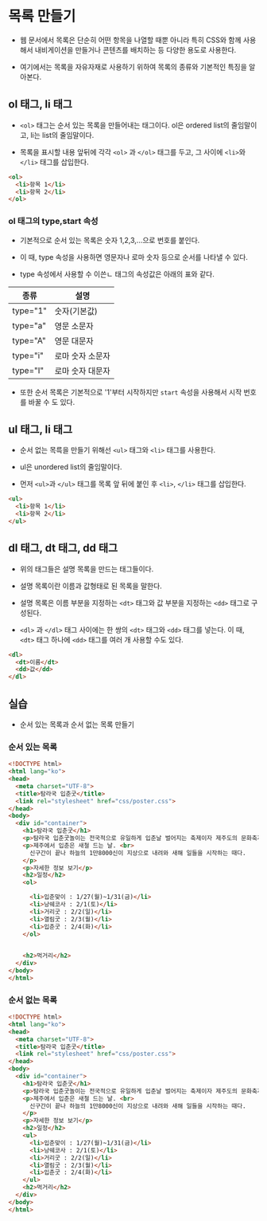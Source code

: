 # 목록 만들기

* 웹 문서에서 목록은 단순히 어떤 항목을 나열할 때뿐 아니라 특히 CSS와 함께 사용해서 내비게이션을 만들거나 콘텐츠를 배치하는 등 다양한 용도로 사용한다.

* 여기에서는 목록을 자유자재로 사용하기 위하여 목록의 종류와 기본적인 특징을 알아본다.

## ol 태그, li 태그

* ```<ol>``` 태그는 순서 있는 목록을 만들어내는 태그이다. ol은 ordered list의 줄임말이고, li는 list의 줄임말이다.

* 목록을 표시할 내용 앞뒤에 각각 ```<ol>``` 과 ```</ol>``` 태그를 두고, 그 사이에 ```<li>```와 ```</li>``` 태그를 삽입한다.

```html
<ol>
  <li>항목 1</li>
  <li>항목 2</li>
</ol>
```

### ol 태그의 type,start 속성

* 기본적으로 순서 있는 목록은 숫자 1,2,3,...으로 번호를 붙인다.

* 이 때, type 속성을 사용하면 영문자나 로마 숫자 등으로 순서를 나타낼 수 있다. 

* type 속성에서 사용할 수 이쓴ㄴ 태그의 속성값은 아래의 표와 같다.

| 종류 | 설명 |
| ---- | ---- |
| type="1" | 숫자(기본값) |
| type="a" | 영문 소문자 |
| type="A" | 영문 대문자 |
| type="i" | 로마 숫자 소문자 |
| type="I" | 로마 숫자 대문자 |

* 또한 순서 목록은 기본적으로 '1'부터 시작하지만 ```start``` 속성을 사용해서 시작 번호를 바꿀 수 도 있다.

## ul 태그, li 태그

* 순서 없는 목륵을 만들기 위해선 ```<ul>``` 태그와 ```<li>``` 태그를 사용한다.

* ul은 unordered list의 줄임말이다.

* 먼저 ```<ul>```과 ```</ul>``` 태그를 목록 앞 뒤에 붙인 후 ```<li>```, ```</li>``` 태그를 삽입한다.

```html
<ul>
  <li>항목 1</li>
  <li>항목 2</li>
</ul>
```

## dl 태그, dt 태그, dd 태그

* 위의 태그들은 설명 목록을 만드는 태그들이다.

* 설명 목록이란 이름과 값형태로 된 목록을 말한다.

* 설명 목록은 이름 부분을 지정하는 ```<dt>``` 태그와 값 부분을 지정하는 ```<dd>``` 태그로 구성된다.

* ```<dl>``` 과 ```</dl>``` 태그 사이에는 한 쌍의 ```<dt>``` 태그와 ```<dd>``` 태그를 넣는다. 이 때, ```<dt>``` 태그 하나에 ```<dd>``` 태그를 여러 개 사용할 수도 있다.

```html
<dl>
  <dt>이름</dt>
  <dd>값</dd>
</dl>
```

## 실습

* 순서 있는 목록과 순서 없는 목록 만들기

### 순서 있는 목록

```html
<!DOCTYPE html>
<html lang="ko">
<head>
  <meta charset="UTF-8">
  <title>탐라국 입춘굿</title>
  <link rel="stylesheet" href="css/poster.css">
</head>
<body>
  <div id="container">
    <h1>탐라국 입춘굿</h1>    
    <p>탐라국 입춘굿놀이는 전국적으로 유일하게 입춘날 벌어지는 축제이자 제주도의 문화축제 중에서 유일하게 전통시대부터 존재했던 축제이다.</p>
    <p>제주에서 입춘은 새철 드는 날. <br>
      신구간이 끝나 하늘의 1만8000신이 지상으로 내려와 새해 일들을 시작하는 때다.
    </p>
    <p>자세한 정보 보기</p>
    <h2>일정</h2>
    <ol>

      <li>입춘맞이 : 1/27(월)~1/31(금)</li>
      <li>낭쉐코사 : 2/1(토)</li>
      <li>거리굿 : 2/2(일)</li>
      <li>열림굿 : 2/3(월)</li>
      <li>입춘굿 : 2/4(화)</li>
    </ol>

    
    <h2>먹거리</h2>
  </div>
</body>
</html>
```

### 순서 없는 목록

```html
<!DOCTYPE html>
<html lang="ko">
<head>
  <meta charset="UTF-8">
  <title>탐라국 입춘굿</title>
  <link rel="stylesheet" href="css/poster.css">
</head>
<body>
  <div id="container">
    <h1>탐라국 입춘굿</h1>    
    <p>탐라국 입춘굿놀이는 전국적으로 유일하게 입춘날 벌어지는 축제이자 제주도의 문화축제 중에서 유일하게 전통시대부터 존재했던 축제이다.</p>
    <p>제주에서 입춘은 새철 드는 날. <br>
      신구간이 끝나 하늘의 1만8000신이 지상으로 내려와 새해 일들을 시작하는 때다.
    </p>
    <p>자세한 정보 보기</p>
    <h2>일정</h2>
    <ul>
      <li>입춘맞이 : 1/27(월)~1/31(금)</li>
      <li>낭쉐코사 : 2/1(토)</li>
      <li>거리굿 : 2/2(일)</li>
      <li>열림굿 : 2/3(월)</li>
      <li>입춘굿 : 2/4(화)</li>
    </ul>
    <h2>먹거리</h2>
  </div>
</body>
</html>
```
